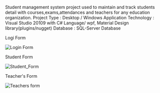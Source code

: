 

Student management system project used to maintain and track students detail with courses,exams,attendances and teachers for any education organization.
Project Type :	 Desktop / Windows Application
Technology :	Visual Studio 20109 with C# Language/ wpf, Material Design library(plugins/nugget)
Database :	SQL-Server  Database

 

Logi Form

![Login Form](https://user-images.githubusercontent.com/58703612/107611556-8fbc7280-6c44-11eb-98c5-92c93a24c585.png)

Student Form

![Student_Form](https://user-images.githubusercontent.com/58703612/107611561-93e89000-6c44-11eb-9077-1ce39690e225.png)

Teacher's Form

![Teachers form](https://user-images.githubusercontent.com/58703612/107611566-96e38080-6c44-11eb-9f36-d6d9818ede23.png)

